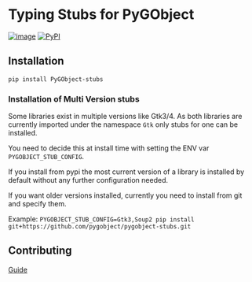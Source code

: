 # Typing Stubs for PyGObject

[![image](https://travis-ci.org/pygobject/pygobject-stubs.svg?branch=master)](https://travis-ci.org/pygobject/pygobject-stubs)
[![PyPI](https://img.shields.io/pypi/v/pygobject-stubs)](https://pypi.org/project/PyGObject-stubs)

## Installation
```
pip install PyGObject-stubs
```

### Installation of Multi Version stubs

Some libraries exist in multiple versions like Gtk3/4. As both libraries are
currently imported under the namespace `Gtk` only stubs for one can be installed.

You need to decide this at install time with setting the ENV var
`PYGOBJECT_STUB_CONFIG`.

If you install from pypi the most current version of a library is installed
by default without any further configuration needed. 

If you want older versions installed, currently you need to install from git
and specify them.

Example:
`PYGOBJECT_STUB_CONFIG=Gtk3,Soup2 pip install git+https://github.com/pygobject/pygobject-stubs.git`

## Contributing

[Guide](./CONTRIBUTING.md)
